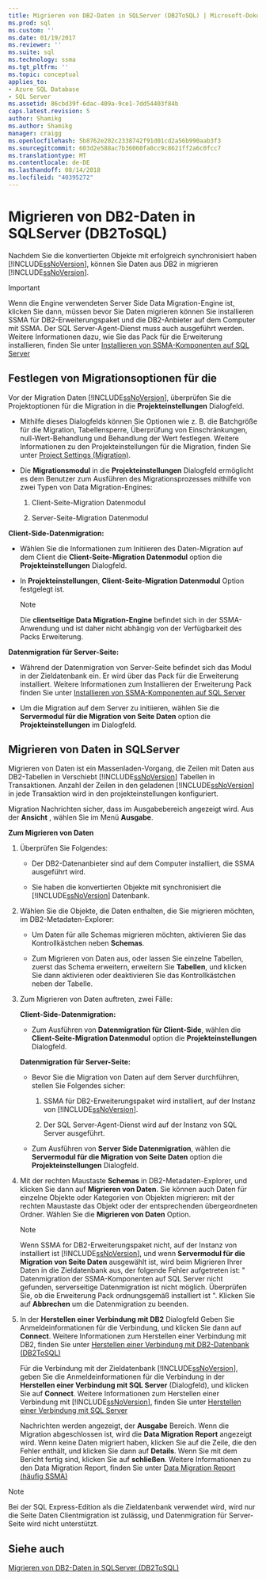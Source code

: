 ```yaml
---
title: Migrieren von DB2-Daten in SQLServer (DB2ToSQL) | Microsoft-Dokumentation
ms.prod: sql
ms.custom: ''
ms.date: 01/19/2017
ms.reviewer: ''
ms.suite: sql
ms.technology: ssma
ms.tgt_pltfrm: ''
ms.topic: conceptual
applies_to:
- Azure SQL Database
- SQL Server
ms.assetid: 86cbd39f-6dac-409a-9ce1-7dd54403f84b
caps.latest.revision: 5
author: Shamikg
ms.author: Shamikg
manager: craigg
ms.openlocfilehash: 5b8762e202c2338742f91d01cd2a56b990aab3f3
ms.sourcegitcommit: 603d2e588ac7b36060fa0cc9c8621ff2a6c0fcc7
ms.translationtype: MT
ms.contentlocale: de-DE
ms.lasthandoff: 08/14/2018
ms.locfileid: "40395272"
---
```

# <a name="migrating-db2-data-into-sql-server-db2tosql"></a>Migrieren von DB2-Daten in SQLServer (DB2ToSQL)
Nachdem Sie die konvertierten Objekte mit erfolgreich synchronisiert haben [!INCLUDE[ssNoVersion](../../includes/ssnoversion-md.md)], können Sie Daten aus DB2 in migrieren [!INCLUDE[ssNoVersion](../../includes/ssnoversion-md.md)].  
  
> [!IMPORTANT]  
> Wenn die Engine verwendeten Server Side Data Migration-Engine ist, klicken Sie dann, müssen bevor Sie Daten migrieren können Sie installieren SSMA für DB2-Erweiterungspaket und die DB2-Anbieter auf dem Computer mit SSMA. Der SQL Server-Agent-Dienst muss auch ausgeführt werden. Weitere Informationen dazu, wie Sie das Pack für die Erweiterung installieren, finden Sie unter [Installieren von SSMA-Komponenten auf SQL Server](http://msdn.microsoft.com/cf2b724b-4ca7-470a-8dd7-fa95b1e060a4)  
  
## <a name="setting-migration-options"></a>Festlegen von Migrationsoptionen für die  
Vor der Migration Daten [!INCLUDE[ssNoVersion](../../includes/ssnoversion-md.md)], überprüfen Sie die Projektoptionen für die Migration in die **Projekteinstellungen** Dialogfeld.  
  
-   Mithilfe dieses Dialogfelds können Sie Optionen wie z. B. die Batchgröße für die Migration, Tabellensperre, Überprüfung von Einschränkungen, null-Wert-Behandlung und Behandlung der Wert festlegen. Weitere Informationen zu den Projekteinstellungen für die Migration, finden Sie unter [Project Settings (Migration)](http://msdn.microsoft.com/48aaa8e6-a9cb-487d-9ba5-fc3f1c4786ae).  
  
-   Die **Migrationsmodul** in die **Projekteinstellungen** Dialogfeld ermöglicht es dem Benutzer zum Ausführen des Migrationsprozesses mithilfe von zwei Typen von Data Migration-Engines:  
  
    1.  Client-Seite-Migration Datenmodul  
  
    2.  Server-Seite-Migration Datenmodul  
  
**Client-Side-Datenmigration:**  
  
-   Wählen Sie die Informationen zum Initiieren des Daten-Migration auf dem Client die **Client-Seite-Migration Datenmodul** option die **Projekteinstellungen** Dialogfeld.  
  
-   In **Projekteinstellungen**, **Client-Seite-Migration Datenmodul** Option festgelegt ist.  
  
    > [!NOTE]  
    > Die **clientseitige Data Migration-Engine** befindet sich in der SSMA-Anwendung und ist daher nicht abhängig von der Verfügbarkeit des Packs Erweiterung.  
  
**Datenmigration für Server-Seite:**  
  
-   Während der Datenmigration von Server-Seite befindet sich das Modul in der Zieldatenbank ein. Er wird über das Pack für die Erweiterung installiert. Weitere Informationen zum Installieren der Erweiterung Pack finden Sie unter [Installieren von SSMA-Komponenten auf SQL Server](http://msdn.microsoft.com/cf2b724b-4ca7-470a-8dd7-fa95b1e060a4)  
  
-   Um die Migration auf dem Server zu initiieren, wählen Sie die **Servermodul für die Migration von Seite Daten** option die **Projekteinstellungen** im Dialogfeld.  
  
## <a name="migrating-data-to-sql-server"></a>Migrieren von Daten in SQLServer  
Migrieren von Daten ist ein Massenladen-Vorgang, die Zeilen mit Daten aus DB2-Tabellen in Verschiebt [!INCLUDE[ssNoVersion](../../includes/ssnoversion-md.md)] Tabellen in Transaktionen. Anzahl der Zeilen in den geladenen [!INCLUDE[ssNoVersion](../../includes/ssnoversion-md.md)] in jede Transaktion wird in den projekteinstellungen konfiguriert.  
  
Migration Nachrichten sicher, dass im Ausgabebereich angezeigt wird. Aus der **Ansicht** , wählen Sie im Menü **Ausgabe**.  
  
**Zum Migrieren von Daten**  
  
1.  Überprüfen Sie Folgendes:  
  
    -   Der DB2-Datenanbieter sind auf dem Computer installiert, die SSMA ausgeführt wird.  
  
    -   Sie haben die konvertierten Objekte mit synchronisiert die [!INCLUDE[ssNoVersion](../../includes/ssnoversion-md.md)] Datenbank.  
  
2.  Wählen Sie die Objekte, die Daten enthalten, die Sie migrieren möchten, im DB2-Metadaten-Explorer:  
  
    -   Um Daten für alle Schemas migrieren möchten, aktivieren Sie das Kontrollkästchen neben **Schemas**.  
  
    -   Zum Migrieren von Daten aus, oder lassen Sie einzelne Tabellen, zuerst das Schema erweitern, erweitern Sie **Tabellen**, und klicken Sie dann aktivieren oder deaktivieren Sie das Kontrollkästchen neben der Tabelle.  
  
3.  Zum Migrieren von Daten auftreten, zwei Fälle:  
  
    **Client-Side-Datenmigration:**  
  
    -   Zum Ausführen von **Datenmigration für Client-Side**, wählen die **Client-Seite-Migration Datenmodul** option die **Projekteinstellungen** Dialogfeld.  
  
    **Datenmigration für Server-Seite:**  
  
    -   Bevor Sie die Migration von Daten auf dem Server durchführen, stellen Sie Folgendes sicher:  
  
        1.  SSMA für DB2-Erweiterungspaket wird installiert, auf der Instanz von [!INCLUDE[ssNoVersion](../../includes/ssnoversion-md.md)].  
  
        2.  Der SQL Server-Agent-Dienst wird auf der Instanz von SQL Server ausgeführt.  
  
    -   Zum Ausführen von **Server Side Datenmigration**, wählen die **Servermodul für die Migration von Seite Daten** option die **Projekteinstellungen** Dialogfeld.  
  
4.  Mit der rechten Maustaste **Schemas** in DB2-Metadaten-Explorer, und klicken Sie dann auf **Migrieren von Daten**. Sie können auch Daten für einzelne Objekte oder Kategorien von Objekten migrieren: mit der rechten Maustaste das Objekt oder der entsprechenden übergeordneten Ordner. Wählen Sie die **Migrieren von Daten** Option.  
  
    > [!NOTE]  
    > Wenn SSMA for DB2-Erweiterungspaket nicht, auf der Instanz von installiert ist [!INCLUDE[ssNoVersion](../../includes/ssnoversion-md.md)], und wenn **Servermodul für die Migration von Seite Daten** ausgewählt ist, wird beim Migrieren Ihrer Daten in die Zieldatenbank aus, der folgende Fehler aufgetreten ist: " Datenmigration der SSMA-Komponenten auf SQL Server nicht gefunden, serverseitige Datenmigration ist nicht möglich. Überprüfen Sie, ob die Erweiterung Pack ordnungsgemäß installiert ist ". Klicken Sie auf **Abbrechen** um die Datenmigration zu beenden.  
  
5.  In der **Herstellen einer Verbindung mit DB2** Dialogfeld Geben Sie Anmeldeinformationen für die Verbindung, und klicken Sie dann auf **Connect**. Weitere Informationen zum Herstellen einer Verbindung mit DB2, finden Sie unter [Herstellen einer Verbindung mit DB2-Datenbank &#40;DB2ToSQL&#41;](../../ssma/db2/connecting-to-db2-database-db2tosql.md)  
  
    Für die Verbindung mit der Zieldatenbank [!INCLUDE[ssNoVersion](../../includes/ssnoversion-md.md)], geben Sie die Anmeldeinformationen für die Verbindung in der **Herstellen einer Verbindung mit SQL Server** (Dialogfeld), und klicken Sie auf **Connect**. Weitere Informationen zum Herstellen einer Verbindung mit [!INCLUDE[ssNoVersion](../../includes/ssnoversion-md.md)], finden Sie unter [Herstellen einer Verbindung mit SQL Server](http://msdn.microsoft.com/b59803cb-3cc6-41cc-8553-faf90851410e)  
  
    Nachrichten werden angezeigt, der **Ausgabe** Bereich. Wenn die Migration abgeschlossen ist, wird die **Data Migration Report** angezeigt wird. Wenn keine Daten migriert haben, klicken Sie auf die Zeile, die den Fehler enthält, und klicken Sie dann auf **Details**. Wenn Sie mit dem Bericht fertig sind, klicken Sie auf **schließen**. Weitere Informationen zu den Data Migration Report, finden Sie unter [Data Migration Report (häufig SSMA)](http://msdn.microsoft.com/bbfb9d88-5a98-4980-8d19-c5d78bd0d241)  
  
> [!NOTE]  
> Bei der SQL Express-Edition als die Zieldatenbank verwendet wird, wird nur die Seite Daten Clientmigration ist zulässig, und Datenmigration für Server-Seite wird nicht unterstützt.  
  
## <a name="see-also"></a>Siehe auch  
[Migrieren von DB2-Daten in SQLServer &#40;DB2ToSQL&#41;](../../ssma/db2/migrating-db2-data-into-sql-server-db2tosql.md)  
  
